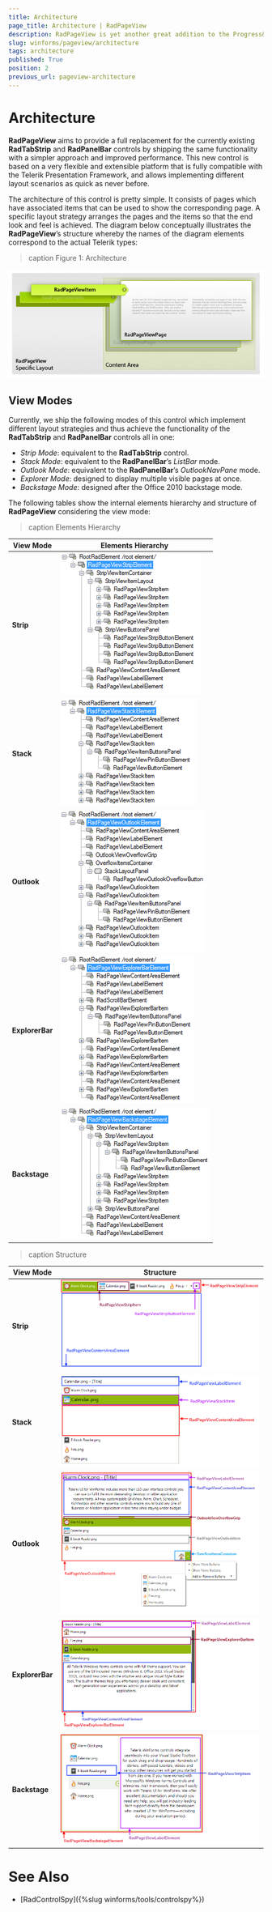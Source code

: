 ```yaml
---
title: Architecture
page_title: Architecture | RadPageView
description: RadPageView is yet another great addition to the Progress&reg; Telerik&reg; UI for WinForms suite. As the name implies, this control layouts pages of subcontrols in different views.
slug: winforms/pageview/architecture
tags: architecture
published: True
position: 2
previous_url: pageview-architecture
---
```


# Architecture

**RadPageView** aims to provide a full replacement for the currently existing **RadTabStrip** and **RadPanelBar** controls by shipping the same functionality with a simpler approach and improved performance. This new control is based on a very flexible and extensible platform that is fully compatible with the Telerik Presentation Framework, and allows implementing different layout scenarios as quick as never before.

The architecture of this control is pretty simple. It consists of pages which have associated items that can be used to show the corresponding page. A specific layout strategy arranges the pages and the items so that the end look and feel is achieved. The diagram below conceptually illustrates the **RadPageView**’s structure whereby the names of the diagram elements correspond to the actual Telerik types:

>caption Figure 1: Architecture

![pageview-architecture001](images/pageview-architecture001.png)

## View Modes

Currently, we ship the following modes of this control which implement different layout strategies and thus achieve the functionality of the **RadTabStrip** and **RadPanelBar** controls all in one:

* *Strip Mode*: equivalent to the **RadTabStrip** control.
* *Stack Mode*: equivalent to the **RadPanelBar**’s *ListBar* mode.
* *Outlook Mode*: equivalent to the **RadPanelBar**’s *OutlookNavPane* mode.
* *Explorer Mode*: designed to display multiple visible pages at once.
* *Backstage Mode*: designed after the Office 2010 backstage mode.

The following tables show the internal elements hierarchy and structure of **RadPageView** considering the view mode:

>caption Elements Hierarchy

|View Mode|Elements Hierarchy|
|----|----|
|**Strip**|![pageview-architecture002](images/pageview-architecture002.png)|
|**Stack**|![pageview-architecture003](images/pageview-architecture003.png)|
|**Outlook**|![pageview-architecture004](images/pageview-architecture004.png)|
|**ExplorerBar**|![pageview-architecture005](images/pageview-architecture005.png)|
|**Backstage**|![pageview-architecture006](images/pageview-architecture006.png)|

>caption Structure

|View Mode|Structure|
|----|----|
|**Strip**|![pageview-architecture007](images/pageview-architecture007.png)|
|**Stack**|![pageview-architecture008](images/pageview-architecture008.png)|
|**Outlook**|![pageview-architecture009](images/pageview-architecture009.png)|
|**ExplorerBar**|![pageview-architecture010](images/pageview-architecture010.png)|
|**Backstage**|![pageview-architecture011](images/pageview-architecture011.png)|

# See Also

* [RadControlSpy]({%slug winforms/tools/controlspy%})

